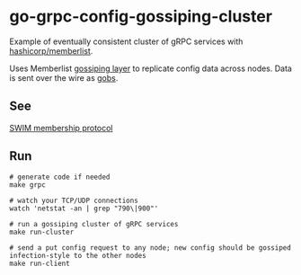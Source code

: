 # go-grpc-config-gossiping-cluster

Example of eventually consistent cluster of gRPC services with [hashicorp/memberlist](https://github.com/hashicorp/memberlist). 

Uses Memberlist [gossiping layer](https://github.com/hashicorp/memberlist/blob/2288bf30e9c8d7b5f6549bf62e07120d72fd4b6c/delegate.go) to replicate config data across nodes. Data is sent over the wire as [gobs](https://blog.golang.org/gobs-of-data).

## See

[SWIM membership protocol](https://prakhar.me/articles/swim/)

## Run
```
# generate code if needed
make grpc

# watch your TCP/UDP connections
watch 'netstat -an | grep "790\|900"'

# run a gossiping cluster of gRPC services
make run-cluster

# send a put config request to any node; new config should be gossiped infection-style to the other nodes
make run-client
```